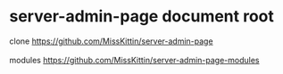 # server-admin-page document root
clone https://github.com/MissKittin/server-admin-page<br><br>
modules https://github.com/MissKittin/server-admin-page-modules
